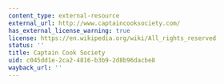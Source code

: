 ```yaml
---
content_type: external-resource
external_url: http://www.captaincooksociety.com/
has_external_license_warning: true
license: https://en.wikipedia.org/wiki/All_rights_reserved
status: ''
title: Captain Cook Society
uid: c045dd1e-2ca2-4816-b3b9-2d8b96dacbe8
wayback_url: ''
---
```

